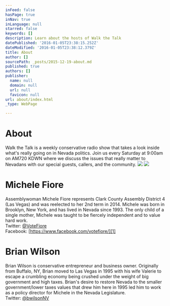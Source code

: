 ```yaml
---
inFeed: false
hasPage: true
inNav: true
inLanguage: null
starred: false
keywords: []
description: Learn about the hosts of Walk the Talk
datePublished: '2016-01-05T23:38:15.252Z'
dateModified: '2016-01-05T23:38:12.379Z'
title: About
author: []
sourcePath: _posts/2015-12-19-about.md
published: true
authors: []
publisher:
  name: null
  domain: null
  url: null
  favicon: null
url: about/index.html
_type: WebPage

---
```

# About

Walk the Talk is a weekly conservative radio show that takes a look inside what's really going on in Nevada politics.  Join us every Saturday at 9:00am on AM720 KDWN where we discuss the issues that really matter to Nevadans with our special guests, callers, and the community. ![](https://the-grid-user-content.s3-us-west-2.amazonaws.com/5c489678-16e3-4cdf-b466-bbbb8ee77832.jpg)
![](https://the-grid-user-content.s3-us-west-2.amazonaws.com/f3d0d17f-16dc-43a8-b438-ad9d811cee0f.png)

# 

# Michele Fiore

Assemblywoman Michele Fiore represents Clark County Assembly District 4 (Las Vegas) and was reelected to her 2nd term in 2014\. Michele was born in Brooklyn, New York, and has lived in Nevada since 1993\. The only child of a single mother, Michele was taught to be fiercely independent and to value hard work.  
Twitter: [@VoteFiore][0]  
Facebook: [https://www.facebook.com/votefiore/][1]

# 

# Brian Wilson

Brian Wilson is conservative entrepreneur and business owner. Originally from Buffalo, NY, Brian moved to Las Vegas in 1995 with his wife Valerie to escape a crumbling economy being crushed under the weight of big government and high taxes. Brian's desire to restore Nevada to the smaller government/lower taxes values that drew him here in 1995 led him to work as a policy director for Michele in the Nevada Legislature.   
Twitter: [@bwilsonNV][2]

[0]: https://twitter.com/VoteFiore
[1]: https://www.facebook.com/votefiore/
[2]: https://twitter.com/bwilsonNV